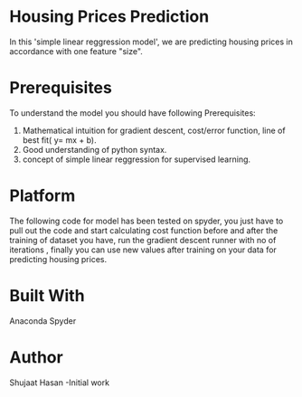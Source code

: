 # Housing Prices Prediction
In this 'simple linear reggression model', we are predicting housing prices in accordance with one feature "size".

# Prerequisites

To understand the model you should have following Prerequisites:
1. Mathematical intuition for gradient descent, cost/error function, line of best fit( y= mx + b).
2. Good understanding of python syntax.
3. concept of simple linear reggression for supervised learning.

# Platform
The following code for model has been tested on spyder, you just have to pull out the code and start calculating cost function before and after the training of dataset you have, run the gradient descent runner with no of iterations , finally you can use new values after training on your data for predicting housing prices.

# Built With
Anaconda
Spyder

# Author
Shujaat Hasan -Initial work 




